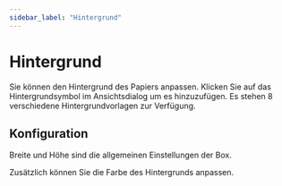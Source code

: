 ```yaml
---
sidebar_label: "Hintergrund"
---
```


# Hintergrund

Sie können den Hintergrund des Papiers anpassen. Klicken Sie auf das Hintergrundsymbol im Ansichtsdialog um es hinzuzufügen. Es stehen 8 verschiedene Hintergrundvorlagen zur Verfügung.

## Konfiguration

Breite und Höhe sind die allgemeinen Einstellungen der Box.

Zusätzlich können Sie die Farbe des Hintergrunds anpassen.
